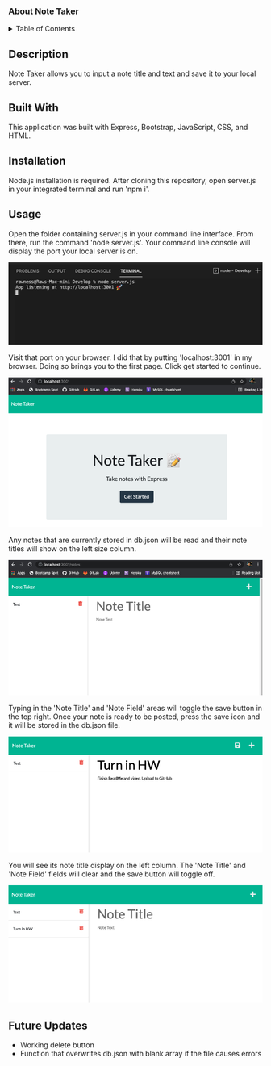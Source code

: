 ### About Note Taker

<details>
<summary>Table of Contents</summary>
  <ol>
    <li><a href="#description">Description</a></li>
    <li><a href="#built-with">Built With</a></li>
    <li><a href="#installation">Installation</a></li>
    <li><a href="#usage">Usage</a></li>
    <li><a href="#future-updates">Future Updates</a></li>
  </ol>
</details>

## Description

Note Taker allows you to input a note title and text and save it to your local server.

## Built With

This application was built with Express, Bootstrap, JavaScript, CSS, and HTML. 

## Installation

Node.js installation is required. After cloning this repository, open server.js in your integrated terminal and run 'npm i'. 

## Usage

Open the folder containing server.js in your command line interface. From there, run the command 'node server.js'. Your command line console will display the port your local server is on.

![screenshot](./images/screen1.png)

Visit that port on your browser. I did that by putting 'localhost:3001' in my browser. Doing so brings you to the first page. Click get started to continue.

![screenshot](./images/screen2.png)

Any notes that are currently stored in db.json will be read and their note titles will show on the left size column. 

![screenshot](./images/screen3.png)

Typing in the 'Note Title' and 'Note Field' areas will toggle the save button in the top right. Once your note is ready to be posted, press the save icon and it will be stored in the db.json file. 

![screenshot](./images/screen4.png)

You will see its note title display on the left column. The 'Note Title' and 'Note Field' fields will clear and the save button will toggle off.

![screenshot](./images/screen5.png)

## Future Updates

<ul>
  <li>Working delete button</li>
  <li>Function that overwrites db.json with blank array if the file causes errors</li>
</ul>

